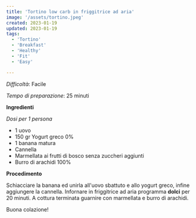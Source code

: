```yaml
---
title: 'Tortino low carb in friggitrice ad aria'
image: '/assets/tortino.jpeg'
created: 2023-01-19
updated: 2023-01-19
tags:
  - 'Tortino'
  - 'Breakfast'
  - 'Healthy'
  - 'Fit'
  - 'Easy'

---
```

*Difficoltà*: Facile

*Tempo di preparazione*: 25 minuti


**Ingredienti**

*Dosi per 1 persona*

- 1 uovo
- 150 gr Yogurt greco 0%
- 1 banana matura
- Cannella
- Marmellata ai frutti di bosco senza zuccheri aggiunti
- Burro di arachidi 100%


**Procedimento**

Schiacciare la banana ed unirla all'uovo sbattuto e allo yogurt greco, infine aggiungere la cannella.
Infornare in friggitrice ad aria programma **dolci** per 20 minuti. 
A cottura terminata guarnire con marmellata e burro di arachidi.

Buona colazione!
